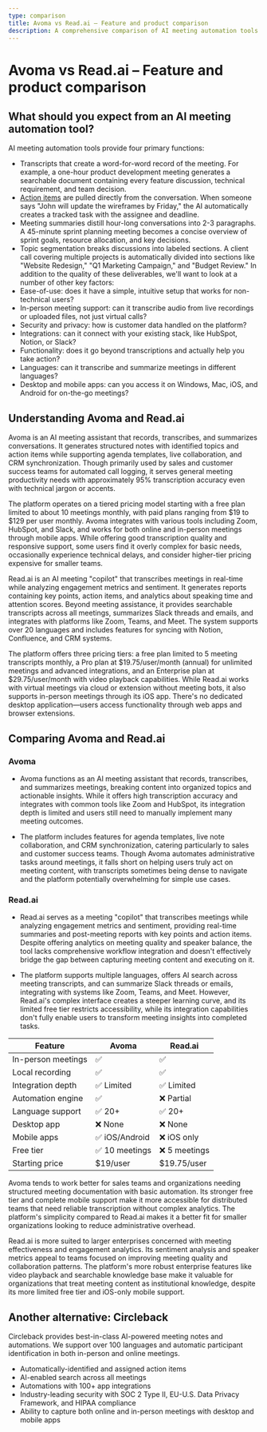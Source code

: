 ```yaml
---
type: comparison
title: Avoma vs Read.ai – Feature and product comparison
description: A comprehensive comparison of AI meeting automation tools Avoma and Read.ai, including features, pricing, and capabilities for meeting transcription, summarization, and action item tracking.
---
```


# Avoma vs Read.ai – Feature and product comparison

## What should you expect from an AI meeting automation tool?
AI meeting automation tools provide four primary functions:
* Transcripts that create a word-for-word record of the meeting. For example, a one-hour product development meeting generates a searchable document containing every feature discussion, technical requirement, and team decision.
* [Action items](/releases/add-action-items-to-meetings) are pulled directly from the conversation. When someone says "John will update the wireframes by Friday," the AI automatically creates a tracked task with the assignee and deadline.
* Meeting summaries distill hour-long conversations into 2-3 paragraphs. A 45-minute sprint planning meeting becomes a concise overview of sprint goals, resource allocation, and key decisions.
* Topic segmentation breaks discussions into labeled sections. A client call covering multiple projects is automatically divided into sections like "Website Redesign," "Q1 Marketing Campaign," and "Budget Review."
In addition to the quality of these deliverables, we'll want to look at a number of other key factors:
* Ease-of-use: does it have a simple, intuitive setup that works for non-technical users?
* In-person meeting support: can it transcribe audio from live recordings or uploaded files, not just virtual calls?
* Security and privacy: how is customer data handled on the platform?
* Integrations: can it connect with your existing stack, like HubSpot, Notion, or Slack?
* Functionality: does it go beyond transcriptions and actually help you take action?
* Languages: can it transcribe and summarize meetings in different languages?
* Desktop and mobile apps: can you access it on Windows, Mac, iOS, and Android for on-the-go meetings?

## Understanding Avoma and Read.ai
Avoma is an AI meeting assistant that records, transcribes, and summarizes conversations. It generates structured notes with identified topics and action items while supporting agenda templates, live collaboration, and CRM synchronization. Though primarily used by sales and customer success teams for automated call logging, it serves general meeting productivity needs with approximately 95% transcription accuracy even with technical jargon or accents.

The platform operates on a tiered pricing model starting with a free plan limited to about 10 meetings monthly, with paid plans ranging from $19 to $129 per user monthly. Avoma integrates with various tools including Zoom, HubSpot, and Slack, and works for both online and in-person meetings through mobile apps. While offering good transcription quality and responsive support, some users find it overly complex for basic needs, occasionally experience technical delays, and consider higher-tier pricing expensive for smaller teams.

Read.ai is an AI meeting "copilot" that transcribes meetings in real-time while analyzing engagement metrics and sentiment. It generates reports containing key points, action items, and analytics about speaking time and attention scores. Beyond meeting assistance, it provides searchable transcripts across all meetings, summarizes Slack threads and emails, and integrates with platforms like Zoom, Teams, and Meet. The system supports over 20 languages and includes features for syncing with Notion, Confluence, and CRM systems.

The platform offers three pricing tiers: a free plan limited to 5 meeting transcripts monthly, a Pro plan at $19.75/user/month (annual) for unlimited meetings and advanced integrations, and an Enterprise plan at $29.75/user/month with video playback capabilities. While Read.ai works with virtual meetings via cloud or extension without meeting bots, it also supports in-person meetings through its iOS app. There's no dedicated desktop application—users access functionality through web apps and browser extensions.

## Comparing Avoma and Read.ai

### Avoma

* Avoma functions as an AI meeting assistant that records, transcribes, and summarizes meetings, breaking content into organized topics and actionable insights. While it offers high transcription accuracy and integrates with common tools like Zoom and HubSpot, its integration depth is limited and users still need to manually implement many meeting outcomes.

* The platform includes features for agenda templates, live note collaboration, and CRM synchronization, catering particularly to sales and customer success teams. Though Avoma automates administrative tasks around meetings, it falls short on helping users truly act on meeting content, with transcripts sometimes being dense to navigate and the platform potentially overwhelming for simple use cases.

### Read.ai

* Read.ai serves as a meeting "copilot" that transcribes meetings while analyzing engagement metrics and sentiment, providing real-time summaries and post-meeting reports with key points and action items. Despite offering analytics on meeting quality and speaker balance, the tool lacks comprehensive workflow integration and doesn't effectively bridge the gap between capturing meeting content and executing on it.

* The platform supports multiple languages, offers AI search across meeting transcripts, and can summarize Slack threads or emails, integrating with systems like Zoom, Teams, and Meet. However, Read.ai's complex interface creates a steeper learning curve, and its limited free tier restricts accessibility, while its integration capabilities don't fully enable users to transform meeting insights into completed tasks.

| Feature | Avoma | Read.ai |
|---------|-------|---------|
| In-person meetings | ✅ | ✅ |
| Local recording | ✅ | ✅ |
| Integration depth | ✅ Limited | ✅ Limited |
| Automation engine | ✅ | ❌ Partial |
| Language support | ✅ 20+ | ✅ 20+ |
| Desktop app | ❌ None | ❌ None |
| Mobile apps | ✅ iOS/Android | ❌ iOS only |
| Free tier | ✅ 10 meetings | ❌ 5 meetings |
| Starting price | $19/user | $19.75/user |

Avoma tends to work better for sales teams and organizations needing structured meeting documentation with basic automation. Its stronger free tier and complete mobile support make it more accessible for distributed teams that need reliable transcription without complex analytics. The platform's simplicity compared to Read.ai makes it a better fit for smaller organizations looking to reduce administrative overhead.

Read.ai is more suited to larger enterprises concerned with meeting effectiveness and engagement analytics. Its sentiment analysis and speaker metrics appeal to teams focused on improving meeting quality and collaboration patterns. The platform's more robust enterprise features like video playback and searchable knowledge base make it valuable for organizations that treat meeting content as institutional knowledge, despite its more limited free tier and iOS-only mobile support.

## Another alternative: Circleback
Circleback provides best-in-class AI-powered meeting notes and automations. We support over 100 languages and automatic participant identification in both in-person and online meetings.
* Automatically-identified and assigned action items
* AI-enabled search across all meetings
* Automations with 100+ app integrations
* Industry-leading security with SOC 2 Type II, EU-U.S. Data Privacy Framework, and HIPAA compliance
* Ability to capture both online and in-person meetings with desktop and mobile apps